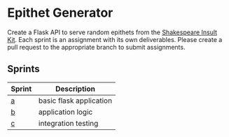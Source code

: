 # Epithet Generator

Create a Flask API to serve random epithets from the [Shakespeare Insult Kit](http://www.pangloss.com/seidel/shake_rule.html).
Each sprint is an assignment with its own deliverables. Please create a pull request to the appropriate branch to submit
assignments. 

## Sprints
Sprint|Description
---|---|
[a](https://github.com/KenzieAcademy/backend-epithet-generator/blob/master/instructions/sprint_a.md)|basic flask application
[b](https://github.com/KenzieAcademy/backend-epithet-generator/blob/sprint-b/instructions/sprint_b.md)|application logic
[c](https://github.com/KenzieAcademy/backend-epithet-generator/blob/sprint-c/instructions/sprint_c.md)|integration testing

